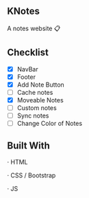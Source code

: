 ## KNotes
A notes website 📋

## Checklist
- [x] NavBar
- [x] Footer
- [x] Add Note Button
- [ ] Cache notes  
- [x] Moveable Notes
- [ ] Custom notes
- [ ] Sync notes
- [ ] Change Color of Notes

## Built With
· HTML

· CSS / Bootstrap

· JS
